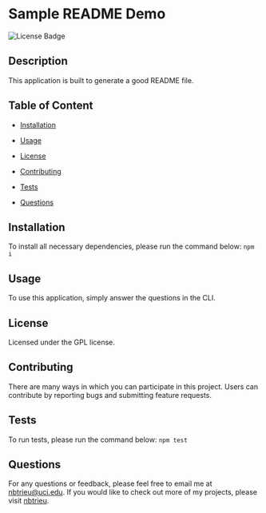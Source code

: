 # Sample README Demo
![License Badge](https://img.shields.io/badge/license-GPL-success)

## Description

This application is built to generate a good README file.   


## Table of Content

* [Installation](#installation)

* [Usage](#usage)

* [License](#license)

* [Contributing](#contributing)

* [Tests](#tests)

* [Questions](#questions)   


## Installation

To install all necessary dependencies, please run the command below:
``npm i``


## Usage

To use this application, simply answer the questions in the CLI.

## License
    
Licensed under the GPL license.    


## Contributing

There are many ways in which you can participate in this project.
Users can contribute by reporting bugs and submitting feature requests.   


## Tests

To run tests, please run the command below:
``npm test``    


## Questions

For any questions or feedback, please feel free to email me at nbtrieu@uci.edu.
If you would like to check out more of my projects, please visit [nbtrieu](https://github.com/nbtrieu).

